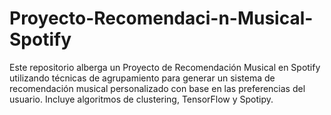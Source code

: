 # Proyecto-Recomendaci-n-Musical-Spotify
Este repositorio alberga un Proyecto de Recomendación Musical en Spotify utilizando técnicas de agrupamiento para generar un sistema de recomendación musical personalizado con base en las preferencias del usuario. Incluye algoritmos de clustering, TensorFlow y Spotipy.
